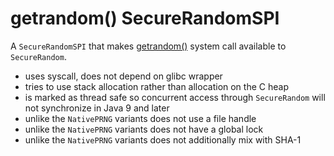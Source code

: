 getrandom() SecureRandomSPI
===========================

A `SecureRandomSPI` that makes [getrandom()](http://man7.org/linux/man-pages/man2/getrandom.2.html) system call available to `SecureRandom`.


* uses syscall, does not depend on glibc wrapper
* tries to use stack allocation rather than allocation on the C heap
* is marked as thread safe so concurrent access through `SecureRandom` will not synchronize in Java 9 and later
* unlike the `NativePRNG` variants does not use a file handle
* unlike the `NativePRNG` variants does not have a global lock
* unlike the `NativePRNG` variants does not additionally mix with SHA-1

